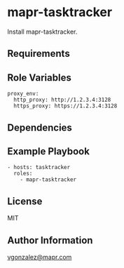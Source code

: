 mapr-tasktracker
========

Install mapr-tasktracker.

Requirements
------------


Role Variables
--------------

```
proxy_env:
  http_proxy: http://1.2.3.4:3128
  https_proxy: https://1.2.3.4:3128
```

Dependencies
------------

Example Playbook
-------------------------

```
- hosts: tasktracker
  roles:
    - mapr-tasktracker
```

License
-------

MIT

Author Information
------------------

vgonzalez@mapr.com